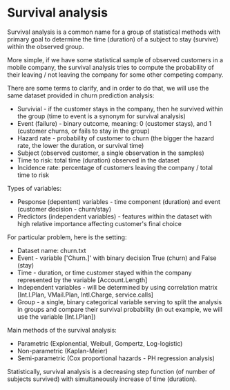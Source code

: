 # Survival analysis

Survival analysis is a common name for a group of statistical methods with primary goal to determine the time (duration) of a subject 
to stay (survive) within the observed group.

More simple, if we have some statistical sample of observed customers in a mobile company, the survival analysis tries to compute 
the probability of their leaving / not leaving the company for some other competing company.

There are some terms to clarify, and in order to do that, we will use the same dataset provided in churn prediction analysis:

* Survivial - if the customer stays in the company, then he survived within the group (time to event is a synonym for survival analysis)
* Event (failure) - binary outcome, meaning: 0 (customer stays), and 1 (customer churns, or fails to stay in the group)
* Hazard rate - probability of customer to churn (the bigger the hazard rate, the lower the duration, or survival time)
* Subject (observed customer, a single observation in the samples)
* Time to risk: total time (duration) observed in the dataset
* Incidence rate: percentage of customers leaving the company / total time to risk

Types of variables:

* Pesponse (depentent) variables - time component (duration) and event (customer decision - churn/stay)
* Predictors (independent variables) - features within the dataset with high relative importance affecting customer's final choice

For particular problem, here is the setting:

* Dataset name: churn.txt
* Event - variable ['Churn.]' with binary decision True (churn) and False (stay)
* Time - duration, or time customer stayed within the company represented by the variable [Account.Length]
* Independent variables - will be determined by using correlation matrix [Int.l.Plan, VMail.Plan, Intl.Charge, service.calls]
* Group - a single, binary categorical variable serving to split the analysis in groups and compare their survival probability
          (in out example, we will use the variable [Int.l.Plan])

Main methods of the survival analysis:

* Parametric (Explonential, Weibull, Gompertz, Log-logistic)
* Non-parametric (Kaplan-Meier)
* Semi-parametric (Cox proportional hazards - PH regression analysis)

Statistically, survival analysis is a decreasing step function (of number of subjects survived) with simultaneously increase of time (duration).
